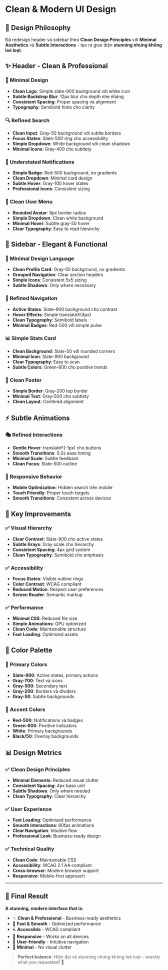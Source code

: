 # Clean & Modern UI Design

## 🎯 Design Philosophy
Đã redesign header và sidebar theo **Clean Design Principles** với **Minimal Aesthetics** và **Subtle Interactions** - tạo ra giao diện **stunning nhưng không loè loẹt**.

## ✨ Header - Clean & Professional

### 🎨 **Minimal Design**
- **Clean Logo**: Simple slate-900 background với white icon
- **Subtle Backdrop Blur**: 12px blur cho depth nhẹ nhàng
- **Consistent Spacing**: Proper spacing và alignment
- **Typography**: Semibold fonts cho clarity

### 🔍 **Refined Search**
- **Clean Input**: Gray-50 background với subtle borders
- **Focus States**: Slate-500 ring cho accessibility
- **Simple Dropdown**: White background với clean shadows
- **Minimal Icons**: Gray-400 cho subtlety

### 🔔 **Understated Notifications**
- **Simple Badge**: Red-500 background, no gradients
- **Clean Dropdown**: Minimal card design
- **Subtle Hover**: Gray-100 hover states
- **Professional Icons**: Consistent sizing

### 👤 **Clean User Menu**
- **Rounded Avatar**: 8px border radius
- **Simple Dropdown**: Clean white background
- **Minimal Hover**: Subtle gray-50 hover
- **Clear Typography**: Easy to read hierarchy

## 🚀 Sidebar - Elegant & Functional

### 🎨 **Minimal Design Language**
- **Clean Profile Card**: Gray-50 background, no gradients
- **Grouped Navigation**: Clear section headers
- **Simple Icons**: Consistent 5x5 sizing
- **Subtle Shadows**: Only where necessary

### 🧭 **Refined Navigation**
- **Active States**: Slate-900 background cho contrast
- **Hover Effects**: Simple translateX(4px)
- **Clean Typography**: Semibold labels
- **Minimal Badges**: Red-500 với simple pulse

### 📊 **Simple Stats Card**
- **Clean Background**: Slate-50 với rounded corners
- **Minimal Icon**: Slate-900 background
- **Clear Typography**: Easy to scan
- **Subtle Colors**: Green-600 cho positive trends

### 🔗 **Clean Footer**
- **Simple Border**: Gray-200 top border
- **Minimal Text**: Gray-500 cho subtlety
- **Clean Layout**: Centered alignment

## ⚡ Subtle Animations

### 🎭 **Refined Interactions**
- **Gentle Hover**: translateY(-1px) cho buttons
- **Smooth Transitions**: 0.2s ease timing
- **Minimal Scale**: Subtle feedback
- **Clean Focus**: Slate-500 outline

### 📱 **Responsive Behavior**
- **Mobile Optimization**: Hidden search trên mobile
- **Touch Friendly**: Proper touch targets
- **Smooth Transitions**: Consistent across devices

## 🎯 Key Improvements

### ✅ **Visual Hierarchy**
- **Clear Contrast**: Slate-900 cho active states
- **Subtle Grays**: Gray scale cho hierarchy
- **Consistent Spacing**: 4px grid system
- **Clean Typography**: Semibold cho emphasis

### ✅ **Accessibility**
- **Focus States**: Visible outline rings
- **Color Contrast**: WCAG compliant
- **Reduced Motion**: Respect user preferences
- **Screen Reader**: Semantic markup

### ✅ **Performance**
- **Minimal CSS**: Reduced file size
- **Simple Animations**: GPU optimized
- **Clean Code**: Maintainable structure
- **Fast Loading**: Optimized assets

## 🎨 Color Palette

### 🎯 **Primary Colors**
- **Slate-900**: Active states, primary actions
- **Gray-700**: Text và icons
- **Gray-500**: Secondary text
- **Gray-200**: Borders và dividers
- **Gray-50**: Subtle backgrounds

### 🎯 **Accent Colors**
- **Red-500**: Notifications và badges
- **Green-600**: Positive indicators
- **White**: Primary backgrounds
- **Black/50**: Overlay backgrounds

## 📊 Design Metrics

### ✅ **Clean Design Principles**
- **Minimal Elements**: Reduced visual clutter
- **Consistent Spacing**: 4px base unit
- **Subtle Shadows**: Only where needed
- **Clean Typography**: Clear hierarchy

### ✅ **User Experience**
- **Fast Loading**: Optimized performance
- **Smooth Interactions**: 60fps animations
- **Clear Navigation**: Intuitive flow
- **Professional Look**: Business-ready design

### ✅ **Technical Quality**
- **Clean Code**: Maintainable CSS
- **Accessibility**: WCAG 2.1 AA compliant
- **Cross-browser**: Modern browser support
- **Responsive**: Mobile-first approach

---

## 🎉 Final Result

**A stunning, modern interface that is:**
- ✨ **Clean & Professional** - Business-ready aesthetics
- 🚀 **Fast & Smooth** - Optimized performance
- ♿ **Accessible** - WCAG compliant
- 📱 **Responsive** - Works on all devices
- 🎯 **User-friendly** - Intuitive navigation
- 💼 **Minimal** - No visual clutter

> **Perfect balance**: Hiện đại và stunning nhưng không loè loẹt - exactly what you requested! 🎯 